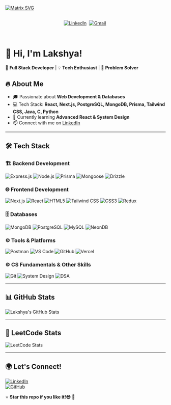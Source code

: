 [![Matrix SVG](https://raw.githubusercontent.com/rodrigograca31/rodrigograca31/master/matrix.svg)](https://www.youtube.com/watch?v=SDkAGkd4NLc) 
<p align="center">
<br>
<a href="https://www.linkedin.com/in/lakshya-singh-b7b325287/"><img src="https://img.shields.io/badge/linkedin-%230077B5.svg?&style=for-the-badge&logo=linkedin&logoColor=white" alt="LinkedIn" /></a>&nbsp;
<a href="mailto:lakshya8998@gmail.com?subject=Hola%20Abhay"><img src="https://img.shields.io/badge/gmail-%23D14836.svg?&style=for-the-badge&logo=gmail&logoColor=white" alt="Gmail"/></a>&nbsp;
</p>

<br>

# 👋 Hi, I'm Lakshya!  
🚀 **Full Stack Developer** | 💡 **Tech Enthusiast** | 🎯 **Problem Solver**  

## 🔥 About Me  
- 🎓 Passionate about **Web Development & Databases**  
- 💻 Tech Stack: **React, Next.js, PostgreSQL, MongoDB, Prisma, Tailwind CSS, Java, C, Python**  
- 🌱 Currently learning **Advanced React & System Design**  
- 📫 Connect with me on [LinkedIn](https://www.linkedin.com/in/lakshya-singh-b7b325287/)  

---

## 🛠 **Tech Stack**  

### 🏗 **Backend Development**  
![Express.js](https://img.shields.io/badge/Express.js-000000?style=flat-square&logo=express&logoColor=white) 
![Node.js](https://img.shields.io/badge/Node.js-43853D?style=flat-square&logo=node.js&logoColor=white) 
![Prisma](https://img.shields.io/badge/Prisma-2D3748?style=flat-square&logo=prisma&logoColor=white) 
![Mongoose](https://img.shields.io/badge/Mongoose-880000?style=flat-square&logo=mongodb&logoColor=white) 
![Drizzle](https://img.shields.io/badge/Drizzle-FF5733?style=flat-square&logo=drizzle&logoColor=white)  

### 🌐 **Frontend Development**  
![Next.js](https://img.shields.io/badge/Next.js-000000?style=flat-square&logo=nextdotjs&logoColor=white) 
![React](https://img.shields.io/badge/React-20232A?style=flat-square&logo=react&logoColor=61DAFB) 
![HTML5](https://img.shields.io/badge/HTML5-E34F26?style=flat-square&logo=html5&logoColor=white) 
![Tailwind CSS](https://img.shields.io/badge/TailwindCSS-38B2AC?style=flat-square&logo=tailwind-css&logoColor=white) 
![CSS3](https://img.shields.io/badge/CSS3-1572B6?style=flat-square&logo=css3&logoColor=white) 
![Redux](https://img.shields.io/badge/Redux-764ABC?style=flat-square&logo=redux&logoColor=white)  

### 🗄️ **Databases**  
![MongoDB](https://img.shields.io/badge/MongoDB-4EA94B?style=flat-square&logo=mongodb&logoColor=white) 
![PostgreSQL](https://img.shields.io/badge/PostgreSQL-336791?style=flat-square&logo=postgresql&logoColor=white) 
![MySQL](https://img.shields.io/badge/MySQL-4479A1?style=flat-square&logo=mysql&logoColor=white) 
![NeonDB](https://img.shields.io/badge/NeonDB-000000?style=flat-square&logo=postgresql&logoColor=white)  

### ⚙️ **Tools & Platforms**  
![Postman](https://img.shields.io/badge/Postman-FF6C37?style=flat-square&logo=postman&logoColor=white) 
![VS Code](https://img.shields.io/badge/VS_Code-007ACC?style=flat-square&logo=visual-studio-code&logoColor=white) 
![GitHub](https://img.shields.io/badge/GitHub-181717?style=flat-square&logo=github&logoColor=white) 
![Vercel](https://img.shields.io/badge/Vercel-000000?style=flat-square&logo=vercel&logoColor=white)  

### ⚙️ **CS Fundamentals & Other Skills**  
![Git](https://img.shields.io/badge/Git-F05032?style=flat-square&logo=git&logoColor=white) 
![System Design](https://img.shields.io/badge/System%20Design-4285F4?style=flat-square&logo=google&logoColor=white) 
![DSA](https://img.shields.io/badge/Data%20Structures%20&%20Algorithms-007396?style=flat-square&logo=algorithms&logoColor=white)  

---

## 📊 **GitHub Stats**  
![Lakshya's GitHub Stats](https://github-readme-stats.vercel.app/api?username=lakshya977&show_icons=true&theme=vision-friendly-dark)  


---
## 🧠 **LeetCode Stats**  
![LeetCode Stats](https://leetcard.jacoblin.cool/WTekuiJcFc?theme=dark&font=Fira%20Code&ext=contest)

---

## 🌍 **Let's Connect!**  
[![LinkedIn](https://img.shields.io/badge/LinkedIn-0A66C2?style=flat-square&logo=linkedin&logoColor=white)](https://www.linkedin.com/in/lakshya-singh-b7b325287/)  
[![GitHub](https://img.shields.io/badge/GitHub-181717?style=flat-square&logo=github&logoColor=white)](https://github.com/lakshya977)  

⭐ **Star this repo if you like it!😎** 🌟
 

